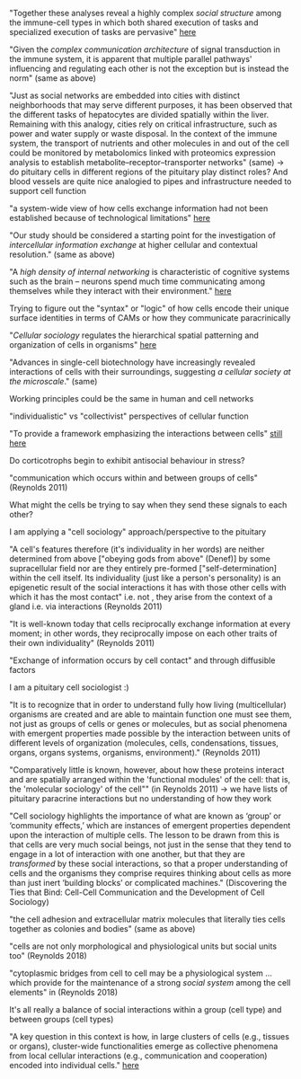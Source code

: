 "Together these analyses reveal a highly complex *social structure* among the immune-cell types in which both shared execution of tasks and specialized execution of tasks are pervasive" [here](https://www.nature.com/articles/ni.3727)

"Given the *complex communication architecture* of signal transduction in the immune system, it is apparent that multiple parallel pathways' influencing and regulating each other is not the exception but is instead the norm" (same as above)

"Just as social networks are embedded into cities with distinct neighborhoods that may serve different purposes, it has been observed that the different tasks of hepatocytes are divided spatially within the liver. Remaining with this analogy, cities rely on critical infrastructure, such as power and water supply or waste disposal. In the context of the immune system, the transport of nutrients and other molecules in and out of the cell could be monitored by metabolomics linked with proteomics expression analysis to establish metabolite–receptor–transporter networks" (same) -> do pituitary cells in different regions of the pituitary play distinct roles? And blood vessels are quite nice analogied to pipes and infrastructure needed to support cell function

"a system-wide view of how cells exchange information had not been established because of technological limitations" [here](https://www.nature.com/articles/ni.3693)

"Our study should be considered a starting point for the investigation of *intercellular information exchange* at higher cellular and contextual resolution." (same as above)

"A *high density of internal networking* is characteristic of cognitive systems such as the brain – neurons spend much time communicating among themselves while they interact with their environment." [here](https://link.springer.com/article/10.1186/1745-6150-1-32)

Trying to figure out the "syntax" or "logic" of how cells encode their unique surface identities in terms of CAMs or how they communicate paracrinically

"*Cellular sociology* regulates the hierarchical spatial patterning and organization of cells in organisms" [here](https://royalsocietypublishing.org/doi/full/10.1098/rsob.200300)

"Advances in single-cell biotechnology have increasingly revealed interactions of cells with their surroundings, suggesting *a cellular society at the microscale*." (same)

Working principles could be the same in human and cell networks

"individualistic" vs "collectivist" perspectives of cellular function

"To provide a framework emphasizing the interactions between cells" [still here](https://royalsocietypublishing.org/doi/full/10.1098/rsob.200300)

Do corticotrophs begin to exhibit antisocial behaviour in stress?

"communication which occurs within and between groups of cells" (Reynolds 2011)

What might the cells be trying to say when they send these signals to each other?

I am applying a "cell sociology" approach/perspective to the pituitary

"A cell's features therefore (it's individuality in her words) are neither determined from above ["obeying gods from above" (Denef)] by some supracellular field nor are they entirely pre-formed ["self-determination] within the cell itself. Its individuality (just like a person's personality) is an epigenetic result of the social interactions it has with those other cells with which it has the most contact" i.e. not , they arise from the context of a gland i.e. via interactions (Reynolds 2011)

"It is well-known today that cells reciprocally exchange information at every moment; in other words, they reciprocally impose on each other traits of their own individuality" (Reynolds 2011)

"Exchange of information occurs by cell contact" and through diffusible factors

I am a pituitary cell sociologist :)

"It is to recognize that in order to understand fully how living (multicellular) organisms are created and are able to maintain function one must see them, not just as groups of cells or genes or molecules, but as social phenomena with emergent properties made possible by the interaction between units of different levels of organization (molecules, cells, condensations, tissues, organs, organs systems, organisms, environment)." (Reynolds 2011)

"Comparatively little is known, however, about how these proteins interact and are spatially arranged within the 'functional modules' of the cell: that is, the 'molecular sociology' of the cell"" (in Reynolds 2011) -> we have lists of pituitary paracrine interactions but no understanding of how they work

"Cell sociology highlights the importance of what are known as ‘group’ or ‘community effects,’ which are instances of emergent properties dependent upon the interaction of multiple cells. The lesson to be drawn from this is that cells are very much social beings, not just in the sense that they tend to engage in a lot of interaction with one another, but that they are _transformed_ by these social interactions, so that a proper understanding of cells and the organisms they comprise requires thinking about cells as more than just inert ‘building blocks’ or complicated machines." (Discovering the Ties that Bind: Cell-Cell Communication and the Development of Cell Sociology)

"the cell adhesion and extracellular matrix molecules that literally ties cells together as colonies and bodies" (same as above)

"cells are not only morphological and physiological units but social units too" (Reynolds 2018)

"cytoplasmic bridges from cell to cell may be a physiological system … which provide for the maintenance of a strong *social system* among the cell elements" in (Reynolds 2018)

It's all really a balance of social interactions within a group (cell type) and between groups (cell types)

"A key question in this context is how, in large clusters of cells (e.g., tissues or organs), cluster-wide functionalities emerge as collective phenomena from local cellular interactions (e.g., communication and cooperation) encoded into individual cells." [here](https://www.sciencedirect.com/science/article/pii/S0006349520303088)